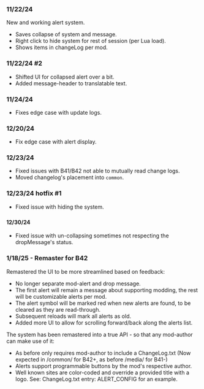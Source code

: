 ### 11/22/24
New and working alert system.
- Saves collapse of system and message.
- Right click to hide system for rest of session (per Lua load).
- Shows items in changeLog per mod.
###

### 11/22/24 #2
- Shifted UI for collapsed alert over a bit.
- Added message-header to translatable text.
###

### 11/24/24
- Fixes edge case with update logs.
###

### 12/20/24
- Fix edge case with alert display.
###

### 12/23/24
- Fixed issues with B41/B42 not able to mutually read change logs.
- Moved changelog's placement into `common`.
###

### 12/23/24 hotfix #1
- Fixed issue with hiding the system.
###

#### 12/30/24
- Fixed issue with un-collapsing sometimes not respecting the dropMessage's status.
###

<!-- ALERT_CONFIG
link1 = Chuck's Kofi = https://steamcommunity.com/linkfilter/?u=https://ko-fi.com/chuckleberryfinn,
link2 = Workshop = https://steamcommunity.com/id/Chuckleberry_Finn/myworkshopfiles/?appid=108600,
link3 = Github = https://steamcommunity.com/linkfilter/?u=https://github.com/Chuckleberry-Finn,
-->


### 1/18/25 - Remaster for B42 ###
Remastered the UI to be more streamlined based on feedback:
- No longer separate mod-alert and drop message.
- The first alert will remain a message about supporting modding, the rest will be customizable alerts per mod.
- The alert symbol will be marked red when new alerts are found, to be cleared as they are read-through.
- Subsequent reloads will mark all alerts as old.
- Added more UI to allow for scrolling forward/back along the alerts list.

The system has been remastered into a true API - so that any mod-author can make use of it:
- As before only requires mod-author to include a ChangeLog.txt (Now expected in /common/ for B42+, as before /media/ for B41-)
- Alerts support programmable buttons by the mod's respective author.
- Well known sites are color-coded and override a provided title with a logo.
See: ChangeLog.txt entry: ALERT_CONFIG for an example.
### ###